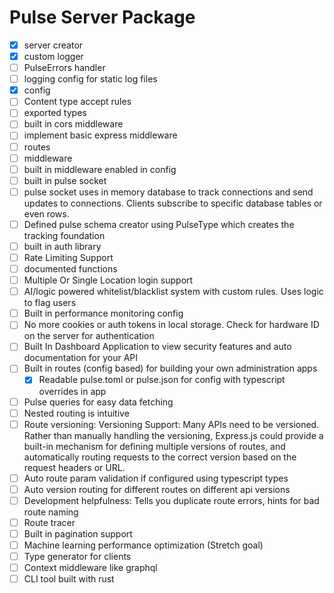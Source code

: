 # Pulse Server Package

- [x] server creator
- [x] custom logger
- [ ] PulseErrors handler
- [ ] logging config for static log files
- [x] config
- [ ] Content type accept rules
- [ ] exported types
- [ ] built in cors middleware
- [ ] implement basic express middleware
- [ ] routes
- [ ] middleware
- [ ] built in middleware enabled in config
- [ ] built in pulse socket
- [ ] pulse socket uses in memory database to track connections and send updates to connections. Clients subscribe to specific database tables or even rows.
- [ ] Defined pulse schema creator using PulseType which creates the tracking foundation
- [ ] built in auth library
- [ ] Rate Limiting Support
- [ ] documented functions
- [ ] Multiple Or Single Location login support
- [ ] AI/logic powered whitelist/blacklist system with custom rules. Uses logic to flag users
- [ ] Built in performance monitoring config
- [ ] No more cookies or auth tokens in local storage. Check for hardware ID on the server for authentication
- [ ] Built In Dashboard Application to view security features and auto documentation for your API
- [ ] Built in routes (config based) for building your own administration apps
  - [x] Readable pulse.toml or pulse.json for config with typescript overrides in app
- [ ] Pulse queries for easy data fetching
- [ ] Nested routing is intuitive
- [ ] Route versioning: Versioning Support: Many APIs need to be versioned. Rather than manually handling the versioning, Express.js could provide a built-in mechanism for defining multiple versions of routes, and automatically routing requests to the correct version based on the request headers or URL.
- [ ] Auto route param validation if configured using typescript types
- [ ] Auto version routing for different routes on different api versions
- [ ] Development helpfulness: Tells you duplicate route errors, hints for bad route naming
- [ ] Route tracer
- [ ] Built in pagination support
- [ ] Machine learning performance optimization (Stretch goal)
- [ ] Type generator for clients
- [ ] Context middleware like graphql
- [ ] CLI tool built with rust
